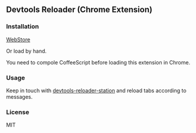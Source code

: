 
Devtools Reloader (Chrome Extension)
------

### Installation

[WebStore](https://chrome.google.com/webstore/detail/ohogdjicbblgfdkklefohopladmkkldd)

Or load by hand.

You need to compole CoffeeScript before loading this extension in Chrome.

### Usage

Keep in touch with [devtools-reloader-station][station] and reload tabs according to messages.

[station]: https://github.com/jiyinyiyong/devtools-reloader-station

### License

MIT